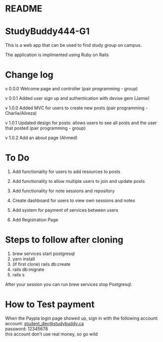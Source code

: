 # README

# StudyBuddy444-G1
This is a web app that can be used to find study group on campus. 

The application is implimented using Ruby on Rails

# Change log
v 0.0.0 Welcome page and controller (pair programming - group)

v 0.0.1 Added user sign up and authentication with devise gem (Jamie)

v 1.0.0 Added MVC for users to create new posts (pair programming - Charlie/Alireza)

v 1.0.1 Updated design for posts: allows users to see all posts and the user that posted (pair programming - group)

v 1.0.2 Add an about page (Ahmed)

# To Do

1. Add functionality for users to add resources to posts

2. Add functionality to allow multiple users to join and update posts

3. Add functionality for note sessions and repository

4. Create dashboard for users to view own sessions and notes

5. Add system for payment of services between users 

6. Add Registration Page

# Steps to follow after cloning

1. brew services start postgresql
2. yarn install
3. (if first clone) rails db:create
3. rails db:migrate
4. rails s

  After your session you can run brew services stop Postgresql.
  
# How to Test payment
When the Paypla login page showed up, sign in with the following account: \
account: student_dev@studybuddy.ca \
password: 12345678 \
this account don't use real money, so go wild 


